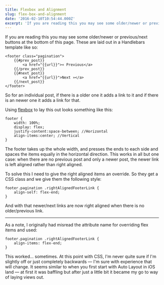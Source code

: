 ```yaml
---
title: Flexbox and Alignment
slug: flex-box-and-alignment
date: '2016-02-10T10:54:44.000Z'
excerpt: 'If you are reading this you may see some older/newer or previous/next buttons at the bottom of this page. These are laid out in a Handlebars template like so...'
---
```


If you are reading this you may see some older/newer or previous/next buttons at the bottom of this page. These are laid out in a Handlebars template like so:

```
<footer class="pagination">
    {{#prev_post}}
        <a href="{{url}}">« Previous</a>
    {{/prev_post}}
    {{#next_post}}
        <a href="{{url}}">Next »</a>
    {{/next_post}}
</footer>
```

So for an individual post, if there is a older one it adds a link to it and if there is an newer one it adds a link for that.

Using [flexbox](http://www.w3schools.com/css/css3_flexbox.asp) to lay this out looks something like this:

```
footer {
    width: 100%;
    display: flex;
    justify-content:space-between; //Horizontal
    align-items:center; //Vertical
}
```

The footer takes up the whole width, and presses the ends to each side and spaces the items equally in the horizontal direction. This works in all but one case: when there are no previous post and only a newer post, the newer link is left aligned rather than right aligned.

To solve this I need to give the right aligned items an override. So they get a CSS class and we give them the following style:

```
footer.pagination .rightAlignedFooterLink {
    align-self: flex-end;
}
```

And with that newer/next links are now right aligned when there is no older/previous link.

---

As a note, I originally had misread the attribute name for overriding flex items and used:

```
footer.pagination .rightAlignedFooterLink {
    align-items: flex-end;
}
```

This worked... sometimes. At this point with CSS, I'm never quite sure if I'm slightly off or just completely backwards — I'm sure with experience that will change. It seems similar to when you first start with Auto Layout in iOS land — at first it was baffling but after just a little bit it became my go to way of laying views out.
